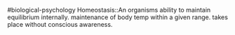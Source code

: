 #biological-psychology 
Homeostasis::An organisms ability to maintain equilibrium internally. maintenance of body temp within a given range. takes place without conscious awareness.
<!--SR:!2023-12-21,3,250-->